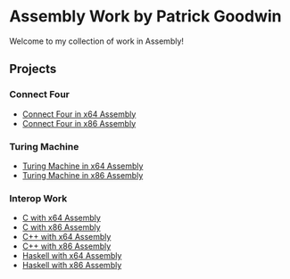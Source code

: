 # Assembly Work by Patrick Goodwin
Welcome to my collection of work in Assembly!

## Projects

### Connect Four
- [Connect Four in x64 Assembly](https://github.com/pattygcoding/Connect-Four-Language-Tree/tree/main/assembly/x64)
- [Connect Four in x86 Assembly](https://github.com/pattygcoding/Connect-Four-Language-Tree/tree/main/assembly/x86)

### Turing Machine
- [Turing Machine in x64 Assembly](https://github.com/pattygcoding/Turing-Machines/tree/main/Assembly/64bit)
- [Turing Machine in x86 Assembly](https://github.com/pattygcoding/Turing-Machines/tree/main/Assembly/32bit)

### Interop Work
- [C with x64 Assembly](https://github.com/pattygcoding/Interop-Samples/tree/main/C/C%20with%20Assembly%20(64bit))
- [C with x86 Assembly](https://github.com/pattygcoding/Interop-Samples/tree/main/C/C%20with%20Assembly%20(32bit))
- [C++ with x64 Assembly](https://github.com/pattygcoding/Interop-Samples/tree/main/C%2B%2B/C%2B%2B%20with%20Assembly%20(64bit))
- [C++ with x86 Assembly](https://github.com/pattygcoding/Interop-Samples/tree/main/C%2B%2B/C%2B%2B%20with%20Assembly%20(32bit))
- [Haskell with x64 Assembly](https://github.com/pattygcoding/Interop-Samples/tree/main/Haskell/Haskell%20with%20Assembly%20(64bit))
- [Haskell with x86 Assembly](https://github.com/pattygcoding/Interop-Samples/tree/main/Haskell/Haskell%20with%20Assembly%20(32bit))
